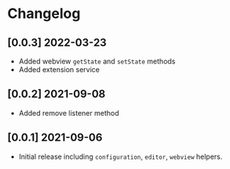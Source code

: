 # Changelog

## [0.0.3] 2022-03-23

- Added webview `getState` and `setState` methods
- Added extension service

## [0.0.2] 2021-09-08

- Added remove listener method

## [0.0.1] 2021-09-06

- Initial release including `configuration`, `editor`, `webview` helpers.